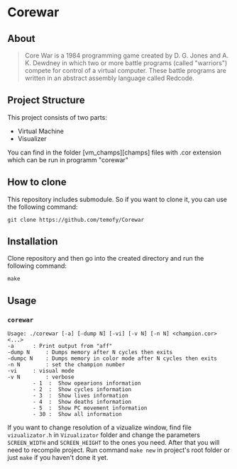 # Corewar
## About
> Core War is a 1984 programming game created by D. G. Jones and A. K. Dewdney in which
> two or more battle programs (called "warriors") compete for control of a virtual computer.
> These battle programs are written in an abstract assembly language called Redcode.

## Project Structure

This project consists of two parts:

+ Virtual Machine
+ Visualizer

You can find in the folder [vm_champs][champs] files with .cor extension which can be run in programm "corewar"

## How to clone
This repository includes submodule. So if you want to clone it, you can use the following command:

	git clone https://github.com/temofy/Corewar

## Installation
Clone repository and then go into the created directory and run the following command:

	make

## Usage

### `corewar`
	Usage: ./corewar [-a] [-dump N] [-vi] [-v N] [-n N] <champion.cor> <...>
	-a		: Print output from "aff"
	-dump N		: Dumps memory after N cycles then exits
	-dumpc N	: Dumps memory in color mode after N cycles then exits
	-n N		: set the champion number
	-vi		: visual mode
	-v N		: verbose
			- 1  :	Show opearions information
			- 2  :	Show cycles information
			- 3  :	Show lives information
			- 4  :	Show deaths information
			- 5  :	Show PC movement information
			- 30 :	Show all information

If you want to change resolution of a vizualize window, find file `vizualizator.h` in `Vizualizator` folder
and change the parameters `SCREEN_WIDTH` and `SCREEN_HEIGHT` to the ones you need. After that you will need to recompile project.
Run command `make new` in project's root folder or just `make` if you haven't done it yet.


	
